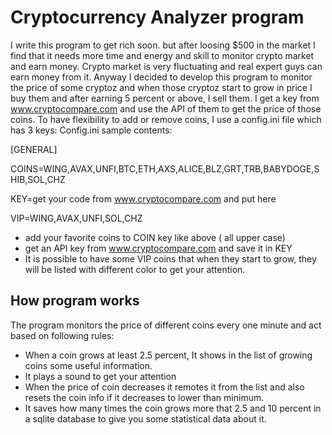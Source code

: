 # Cryptocurrency Analyzer program
I write this program to get rich soon. but after loosing $500 in the market I find that it needs more time and energy and skill to monitor crypto market and earn money. 
Crypto market is very fluctuating and real expert guys can earn money from it.
Anyway I decided to develop this program to monitor the price of some  cryptoz and when those cryptoz start to grow in price I buy them and after earning 5 percent or above, I sell them. 
I get a key from www.cryptocompare.com and use the API of them to get the price of those coins.
To have flexibility to add or remove coins, I use a config.ini file which has 3 keys:
Config.ini sample contents:

[GENERAL]

COINS=WING,AVAX,UNFI,BTC,ETH,AXS,ALICE,BLZ,GRT,TRB,BABYDOGE,SHIB,SOL,CHZ

KEY=get your code from www.cryptocompare.com and put here

VIP=WING,AVAX,UNFI,SOL,CHZ

- add your favorite coins to COIN key like above ( all upper case)
- get an API  key from www.cryptocompare.com  and save it in KEY 
- It is possible to have some VIP coins that when they start to grow, they will be listed with different color to get your attention.

## How program works ##

The program monitors the price of different coins every one minute and act  based on following rules:

- When a coin grows at least 2.5 percent, It shows in the list of  growing coins some useful information.
- It plays a sound to get your attention
- When the price of coin decreases it remotes it from the list and also resets the coin info if it decreases to lower than minimum.
- It saves how many times the coin grows more that 2.5 and 10 percent in a sqlite database to give you some statistical data about it.

